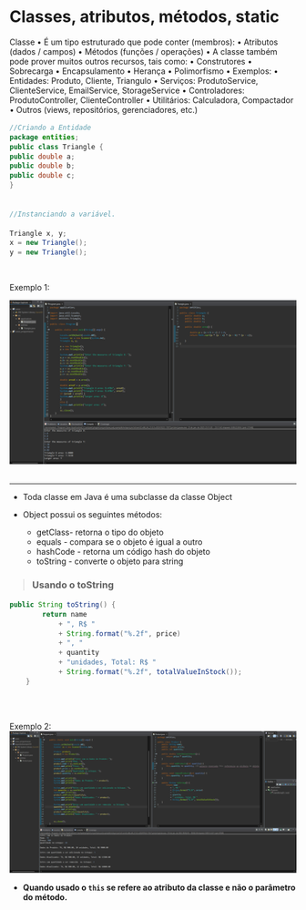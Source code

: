 # **Classes, atributos, métodos, static**

Classe
• É um tipo estruturado que pode conter (membros): 
    • Atributos (dados / campos) 
    • Métodos (funções / operações) 
• A classe também pode prover muitos outros recursos, tais como: • Construtores
    • Sobrecarga
    • Encapsulamento
    • Herança
    • Polimorfismo
• Exemplos: 
    • Entidades: Produto, Cliente, Triangulo
    • Serviços: ProdutoService, ClienteService, EmailService, StorageService
    • Controladores: ProdutoController, ClienteController • Utilitários: Calculadora, Compactador • Outros (views, repositórios, gerenciadores, etc.)

```java
//Criando a Entidade
package entities;
public class Triangle {
public double a;
public double b;
public double c;
}


//Instanciando a variável.

Triangle x, y;
x = new Triangle();
y = new Triangle();

```
<br>

Exemplo 1:

![Primeiro Problema com OO](/JAVA%20E%20OO/IMG/primeiroOO.png)
<br>
<br>

<hr>

* Toda classe em Java é uma subclasse da classe Object 

* Object possui os seguintes métodos: 
    * getClass- retorna o tipo do objeto
    * equals - compara se o objeto é igual a outro
    * hashCode - retorna um código hash do objeto
    * toString - converte o objeto para string

> ### **Usando o toString**

```java
public String toString() {
		return name 
			+ ", R$ "
			+ String.format("%.2f", price)
			+ ", "
			+ quantity
			+ "unidades, Total: R$ "
			+ String.format("%.2f", totalValueInStock());
	}
```
<br>
<br>

Exemplo 2:
![Segundo Exemplo OO](/JAVA%20E%20OO/IMG/segundoExemploOO1.png)
<br>

- **Quando usado o ```this``` se refere ao atributo da classe e não o parâmetro do método.**